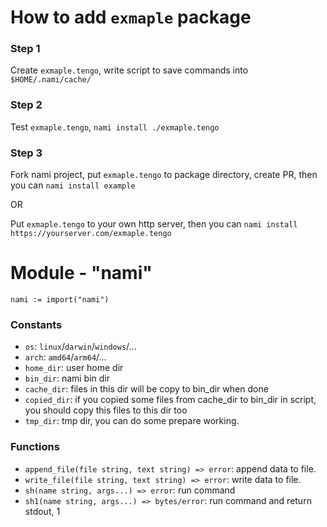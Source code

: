 # How to add `exmaple` package

### Step 1

Create `exmaple.tengo`, write script to save commands into `$HOME/.nami/cache/`

### Step 2

Test `exmaple.tengo`, `nami install ./exmaple.tengo`

### Step 3

Fork nami project, put `exmaple.tengo` to package directory, create PR, then you can `nami install example`

OR

Put `exmaple.tengo` to your own http server, then you can `nami install https://yourserver.com/exmaple.tengo`

# Module - "nami"

```
nami := import("nami")
```

### Constants

-   `os`: `linux`/`darwin`/`windows`/...
-   `arch`: `amd64`/`arm64`/...
-   `home_dir`: user home dir
-   `bin_dir`: nami bin dir
-   `cache_dir`: files in this dir will be copy to bin_dir when done
-   `copied_dir`: if you copied some files from cache_dir to bin_dir in script, you should copy this files to this dir too
-   `tmp_dir`: tmp dir, you can do some prepare working.

### Functions

-   `append_file(file string, text string) => error`: append data to file.
-   `write_file(file string, text string) => error`: write data to file.
-   `sh(name string, args...) => error`: run command
-   `sh1(name string, args...) => bytes/error`: run command and return stdout, 1
